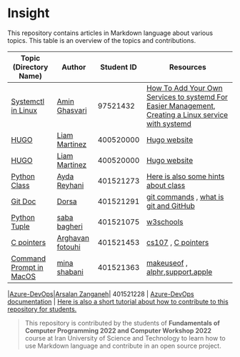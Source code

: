 # Insight

This repository contains articles in Markdown language about various topics. This table is an overview of the topics and contributions.

| Topic (Directory Name) | Author | Student ID | Resources |
| ------------- | ------------- | ------------- | ------------- |
| [Systemctl in Linux](systemctl-in-linux/systemctl-in-linux.md)  | [Amin Ghasvari](https://github.com/Amin-MAG)  |  97521432  |  [How To Add Your Own Services to systemd For Easier Management](https://www.cloudsavvyit.com/3092/how-to-add-your-own-services-to-systemd-for-easier-management/), [Creating a Linux service with systemd](https://medium.com/@benmorel/creating-a-linux-service-with-systemd-611b5c8b91d6)  |
| [HUGO](hugo/hugo.md)  | [Liam Martinez](https://github.com/Liam-Martinez)  |  400520000  |  [Hugo website](https://gohugo.io/) |  
| [HUGO](hugo/hugo.md)  | [Liam Martinez](https://github.com/Liam-Martinez)  |  400520000  |  [Hugo website](https://gohugo.io/) |[Here is also a short tutorial about how to contribute to this repository for students. ](https://www.notion.so/amin-mag/Documentation-ed83b200250d4859a264ed5eefb5fc55) |
| [Python Class](Class/CLASS.md)  | [Ayda Reyhani](https://github.com/ayda0607/insight)  |  401521273  |[Here is also some hints about class ](https://buttoned-dress-271.notion.site/694b349021ce4be7a0853fec93bde144) |
| [Git Doc](https://github.com/Dorsasaadat/insight/blob/master/gitdoc/gitdoc.md)|[Dorsa](https://github.com/Dorsasaadat)| 401521291 |  [git commands](https://dzone.com/articles/top-20-git-commands-with-examples) , [what is git and GitHub](https://blog.hubspot.com/website/what-is-github-used-for) |
| [Python Tuple](Tuple/Tuple.md)  | [saba bagheri](https://github.com/sababagheri1382)  |   401521075  |  [w3schools](https://www.w3schools.com/) |
| [C pointers](https://github.com/arghavanfotouhi/insight/blob/master/C%20Pointers.md)  | [Arghavan fotouhi](https://github.com/arghavanfotouhi)  |  401521453  |  [cs107](https://www.youtube.com/playlist?list=PLoCMsyE1cvdWivlV-39KKsBKUX-4DvraN) , [C pointers](https://www.tutorialspoint.com/cprogramming/c_pointers.htm#) |
| [Command Prompt in MacOS](macOS/command.md)  |  [mina shabani](https://mina-shabani.github.io/)  | 401521363 |  [makeuseof](https://www.makeuseof.com/tag/mac-terminal-commands-cheat-sheet/) , [alphr](https://www.alphr.com/open-command-prompt-mac/),[support.apple](https://support.apple.com/guide/terminal/open-or-quit-terminal-apd5265185d-f365-44cb-8b09-71a064a42125/mac) |  

|[Azure-DevOps](Azure-DevOps/Azure-DevOps.md)|[Arsalan Zanganeh](https://github.com/Esi-Khafan)| 401521228 |  [Azure-DevOps documentation](https://learn.microsoft.com/en-us/azure/devops/?view=azure-devops) |
[Here is also a short tutorial about how to contribute to this repository for students. ](https://www.notion.so/About-tuples-in-python-b2e414f601db41c09a983535d3a7ce88)

> This repository is contributed by the students of **Fundamentals of Computer Programming 2022 and Computer Workshop 2022** course at Iran University of Science and Technology to learn how to use Markdown language and contribute in an open source project.

